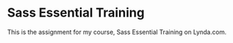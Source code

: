# Sass Essential Training
This is the assignment for my course, Sass Essential Training on Lynda.com.
